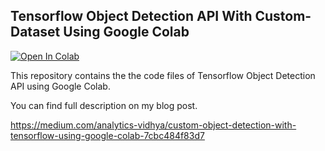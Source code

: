 ## Tensorflow Object Detection API With Custom-Dataset Using Google Colab

[![Open In Colab](https://colab.research.google.com/assets/colab-badge.svg)](https://colab.research.google.com/drive/1o7JB0pWanEMn6qnRnEXphu0T4YbuKLL2)



This repository contains the the code files of Tensorflow Object Detection API using Google Colab.

You can find full description on my blog post.

https://medium.com/analytics-vidhya/custom-object-detection-with-tensorflow-using-google-colab-7cbc484f83d7
